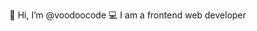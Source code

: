 👋 Hi, I’m @voodoocode 💻 I am a frontend web developer

<!---
voodoocode/voodoocode is a ✨ special ✨ repository because its `README.md` (this file) appears on your GitHub profile.
You can click the Preview link to take a look at your changes.
--->
